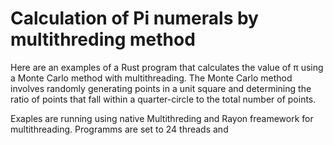 # Calculation of Pi numerals by multithreding method

Here are an examples of a Rust program that calculates the value of π using a Monte Carlo method with multithreading. The Monte Carlo method involves randomly generating points in a unit square and determining the ratio of points that fall within a quarter-circle to the total number of points. 

Exaples are running using native Multithreding and Rayon freamework for multithreading.
Programms are set to 24 threads and 
